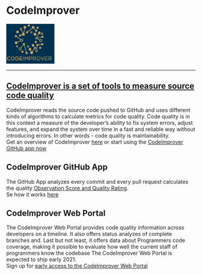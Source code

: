 # CodeImprover
![CodeImprover Logo](./Images/CodeImprover-small-logo-title.png) 
___
## [CodeImprover is a set of tools to measure source code quality]( https://codeimprover.com)

CodeImprover reads the source code pushed to GitHub and uses different kinds of algorithms to calculate metrics for code quality. Code quality is in this context a measure of the developer’s ability to fix system errors, adjust features, and expand the system over time in a fast and reliable way without introducing errors. In other words - code quality is maintainability.  
Get an overview of CodeImprover [here](https://codeimprover.com/how-it-works-illustrated) or start using the [CodeImprover GitHub app now](https://github.com/apps/codeimprover)

## CodeImprover GitHub App
The GitHub App analyzes every commit and every pull request calculates the quality [Observation Score and Quality Rating](https://codeimprover.com/key-concept-observation-scores-ratings).  
Se how it works [here](https://codeimprover.com/how-it-works-toc) 


## CodeImprover Web Portal
The CodeImprover Web Portal provides code quality information across developers on a timeline. It also offers status analyzes of complete branches and. 
Last but not least, it offers data about Programmers code coverage, making it possible to evaluate how well the current staff of programmers know the codebase
The CodeImprover Web Portal is expected to ship early 2021.   
Sign up for [early access to the CodeImprover Web Portal](https://codeimprover.com/get-started-with-the-codeimprover-web-portal)

 


